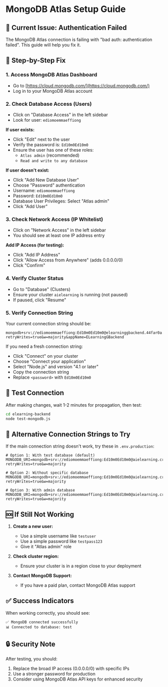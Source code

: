 # MongoDB Atlas Setup Guide

## 🚨 Current Issue: Authentication Failed

The MongoDB Atlas connection is failing with "bad auth: authentication failed". This guide will help you fix it.

## 🔧 Step-by-Step Fix

### 1. Access MongoDB Atlas Dashboard
- Go to [https://cloud.mongodb.com/](https://cloud.mongodb.com/)
- Log in to your MongoDB Atlas account

### 2. Check Database Access (Users)
- Click on "Database Access" in the left sidebar
- Look for user: `ediomoemmaeffiong`

**If user exists:**
- Click "Edit" next to the user
- Verify the password is: `Ed10m0Ed10m0`
- Ensure the user has one of these roles:
  - `Atlas admin` (recommended)
  - `Read and write to any database`

**If user doesn't exist:**
- Click "Add New Database User"
- Choose "Password" authentication
- Username: `ediomoemmaeffiong`
- Password: `Ed10m0Ed10m0`
- Database User Privileges: Select "Atlas admin"
- Click "Add User"

### 3. Check Network Access (IP Whitelist)
- Click on "Network Access" in the left sidebar
- You should see at least one IP address entry

**Add IP Access (for testing):**
- Click "Add IP Address"
- Click "Allow Access from Anywhere" (adds 0.0.0.0/0)
- Click "Confirm"

### 4. Verify Cluster Status
- Go to "Database" (Clusters)
- Ensure your cluster `aielearning` is running (not paused)
- If paused, click "Resume"

### 5. Verify Connection String
Your current connection string should be:
```
mongodb+srv://ediomoemmaeffiong:Ed10m0Ed10m0@elearninggbackend.44far0a.mongodb.net/?retryWrites=true&w=majority&appName=ELearningGBackend
```

If you need a fresh connection string:
- Click "Connect" on your cluster
- Choose "Connect your application"
- Select "Node.js" and version "4.1 or later"
- Copy the connection string
- Replace `<password>` with `Ed10m0Ed10m0`

## 🧪 Test Connection

After making changes, wait 1-2 minutes for propagation, then test:

```bash
cd elearning-backend
node test-mongodb.js
```

## 🔄 Alternative Connection Strings to Try

If the main connection string doesn't work, try these in `.env.production`:

```env
# Option 1: With test database (default)
MONGODB_URI=mongodb+srv://ediomoemmaeffiong:Ed10m0Ed10m0@aielearning.cr977qp.mongodb.net/test?retryWrites=true&w=majority

# Option 2: Without specific database
MONGODB_URI=mongodb+srv://ediomoemmaeffiong:Ed10m0Ed10m0@aielearning.cr977qp.mongodb.net/?retryWrites=true&w=majority

# Option 3: With admin database
MONGODB_URI=mongodb+srv://ediomoemmaeffiong:Ed10m0Ed10m0@aielearning.cr977qp.mongodb.net/admin?retryWrites=true&w=majority
```

## 🆘 If Still Not Working

1. **Create a new user:**
   - Use a simple username like `testuser`
   - Use a simple password like `testpass123`
   - Give it "Atlas admin" role

2. **Check cluster region:**
   - Ensure your cluster is in a region close to your deployment

3. **Contact MongoDB Support:**
   - If you have a paid plan, contact MongoDB Atlas support

## ✅ Success Indicators

When working correctly, you should see:
```
✅ MongoDB connected successfully
📊 Connected to database: test
```

## 🔒 Security Note

After testing, you should:
1. Replace the broad IP access (0.0.0.0/0) with specific IPs
2. Use a stronger password for production
3. Consider using MongoDB Atlas API keys for enhanced security
